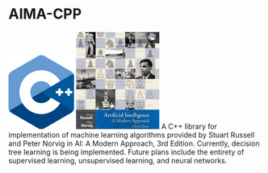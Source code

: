 # AIMA-CPP
![CPP_Logo](https://github.com/LamTDuong/AIMA-CPP/blob/master/Images/1200px-ISO_C%2B%2B_Logo.svg.png)
![AIMA_Logo](https://github.com/LamTDuong/AIMA-CPP/blob/master/Images/AIMA.png)
A C++ library for implementation of machine learning algorithms provided by Stuart Russell and Peter Norvig in AI: A Modern Approach, 3rd Edition.
Currently, decision tree learning is being implemented. Future plans include the entirety of supervised learning, unsupervised learning, and neural networks.
